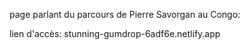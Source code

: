 page parlant du parcours de Pierre Savorgan au Congo:

  lien d'accès:   stunning-gumdrop-6adf6e.netlify.app
